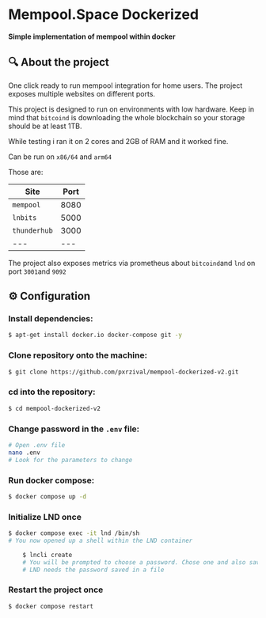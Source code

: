 # **Mempool.Space Dockerized** 

**Simple implementation of mempool within docker**

## 🔍 About the project

One click ready to run mempool integration for home users. The project exposes multiple websites on different ports.

This project is designed to run on environments with low hardware. Keep in mind that `bitcoind` is downloading the whole blockchain so your storage should be at least 1TB.

While testing i ran it on 2 cores and 2GB of RAM and it worked fine.

Can be run on ``x86/64`` and ``arm64``

Those are:

| Site | Port |
| --- | --- |
| `mempool` | 8080 |
| `lnbits` | 5000 |
| `thunderhub` | 3000 |
| --- | --- |


The project also exposes metrics via prometheus about `bitcoind`and `lnd` on port `3001`and `9092`




## ⚙️ Configuration

### Install dependencies:

```bash
$ apt-get install docker.io docker-compose git -y
```

### Clone repository onto the machine:

```bash
$ git clone https://github.com/pxrzival/mempool-dockerized-v2.git
```

### cd into the repository:

```bash
$ cd mempool-dockerized-v2
```

### Change password in the `.env` file:
```bash
# Open .env file
nano .env
# Look for the parameters to change
```

### Run docker compose:
```bash
$ docker compose up -d
```

### Initialize LND once

```bash
$ docker compose exec -it lnd /bin/sh
# You now opened up a shell within the LND container

    $ lncli create 
    # You will be prompted to choose a password. Chose one and also save it within the .lndpass file.
    # LND needs the password saved in a file
```
### Restart the project once

```bash
$ docker compose restart
```


